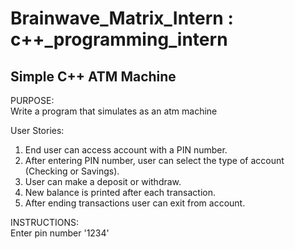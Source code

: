 # Brainwave_Matrix_Intern : c++_programming_intern

Simple C++ ATM Machine
--------

PURPOSE:        
Write a program that simulates as an atm machine
 
User Stories:

1.  End user can access account with a PIN number.
2.  After entering PIN number, user can select the type of account (Checking or Savings).
3.  User can make a deposit or withdraw.
4.  New balance is printed after each transaction.
5.  After ending transactions user can exit from account.


INSTRUCTIONS:        
  Enter pin number '1234'


